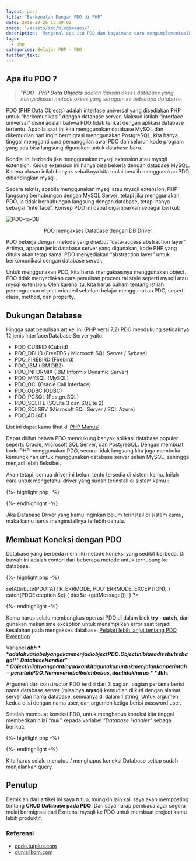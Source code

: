 ```yaml
---
layout: post
title: "Berkenalan Dengan PDO di PHP"
date: 2018-10-26 15:29:02
image: '/assets/img/blogimages/'
description: 'Mengenal apa itu PDO dan bagaimana cara mengimplementasikannya'
tags:
  - php
categories: Belajar PHP - PDO
twitter_text:
---
```


## Apa itu PDO ?
> "***PDO - PHP Data Objects*** *adalah lapisan akses database yang menyediakan metode akses yang seragam ke beberapa database.*

PDO (PHP Data Objects) adalah interface universal yang disediakan PHP untuk “berkomunikasi” dengan database server. Maksud istilah “interface universal” disini adalah bahwa PDO tidak terikat dengan aplikasi database tertentu. Apabila saat ini kita menggunakan database MySQL dan dikemudian hari ingin bermigrasi menggunakan PostgreSQL, kita hanya tinggal mengganti cara pemanggilan awal PDO dan seluruh kode program yang ada bisa langsung digunakan untuk database baru.

Kondisi ini berbeda jika menggunakan mysql extension atau mysqli extension. Kedua extension ini hanya bisa bekerja dengan database MySQL. Karena alasan inilah banyak sebaiknya kita mulai beralih menggunakan PDO dibandingkan mysqli.

Secara teknis, apabila menggunakan mysql atau mysqli extension, PHP langsung berhubungan dengan MySQL Server, tetapi jika menggunakan PDO, ia tidak berhubungan langsung dengan database, tetapi hanya sebagai “interface”. Konsep PDO ini dapat digambarkan sebagai berikut:

![PDO-to-DB](https://s3.amazonaws.com/nettuts/693_pdo/pdo-to-db.png)
<p style="text-align: center">PDO mengakses Database dengan DB Driver</p>

PDO bekerja dengan metode yang disebut “data-access abstraction layer”. Artinya, apapun jenis database server yang digunakan, kode PHP yang ditulis akan tetap sama. PDO menyediakan “abstraction layer” untuk berkomunikasi dengan database server.

Untuk menggunakan PDO, kita harus mengaksesnya menggunakan object. PDO tidak menyediakan cara penulisan procedural style seperti mysqli atau mysql extension. Oleh karena itu, kita harus paham tentang istilah pemrograman object oriented sebelum belajar menggunakan PDO, seperti class, method, dan property.

## Dukungan Database
Hingga saat penulisan artikel ini (PHP versi 7.2) PDO mendukung setidaknya 12 jenis Interface/Database Server yaitu:

- PDO_CUBRID (Cubrid)
- PDO_DBLIB	(FreeTDS / Microsoft SQL Server / Sybase)
- PDO_FIREBIRD (Firebird)
- PDO_IBM	(IBM DB2)
- PDO_INFORMIX (IBM Informix Dynamic Server)
- PDO_MYSQL	(MySQL)
- PDO_OCI	(Oracle Call Interface)
- PDO_ODBC (ODBC)
- PDO_PGSQL	(PostgreSQL)
- PDO_SQLITE (SQLite 3 dan SQLite 2)
- PDO_SQLSRV (Microsoft SQL Server / SQL Azure)
- PDO_4D (4D)

List ini dapat kamu lihat di [PHP Manual](http://php.net/manual/en/pdo.drivers.php).

Dapat dilihat bahwa PDO mendukung banyak aplikasi database populer seperti: Oracle, Microsoft SQL Server, dan PostgreSQL. Dengan membuat kode PHP menggunakan PDO, secara tidak langsung kita juga membuka kemungkinan untuk menggunakan database server selain MySQL, sehingga menjadi lebih fleksibel.

Akan tetapi, semua driver ini belum tentu tersedia di sistem kamu. Inilah cara untuk mengetahui driver yang sudah terinstall di sistem kamu :

{%- highlight php -%}
<?php
  print_r(PDO::getAvailableDrivers());
?>
{%- endhighlight -%}

Jika Database Driver yang kamu inginkan belum terinstall di sistem kamu, maka kamu harus menginstallnya terlebih dahulu.

## Membuat Koneksi dengan PDO
Database yang berbeda memiliki metode koneksi yang sedikit berbeda. Di bawah ini adalah contoh dari beberapa metode untuk terhubung ke database.

{%- highlight php -%}
<?php
  try {
    # MS SQL Server
    $dbh = new PDO("sqlsrv:server={$host};database={$dbname}", $user, $pass);

    # MySQL
    $dbh = new PDO("mysql:host={$host};dbname={$dbname}", $user, $pass);

    # SQLite
    $dbh = new PDO("sqlite:path/database/database.db");

    # Menampilan pesan error jika terjadi exception saat mengakses Database.
    $dbh->setAttribute(PDO::ATTR_ERRMODE, PDO::ERRMODE_EXCEPTION);
  }
  catch(PDOException $e) {
    die($e->getMessage());
  }
?>
{%- endhighlight -%}

Kamu harus selalu membungkus operasi PDO di dalam blok **try - catch**, dan gunakan mekanisme exception untuk menampilkan error saat terjadi kesalahan pada mengakses database. [Pelajari lebih lanjut tentang PDO Exception](http://php.net/manual/en/class.pdoexception.php)

Variabel **$dbh** adalah variabel yang akan menjadi object PDO. Object ini biasa disebut sebagai *“Database Handler”*. Object inilah yang nantinya akan kita gunakan untuk menjalankan perintah-perintah PDO. Nama variabel boleh bebas, dan tidak harus **$dbh**.

Argumen dari constructor PDO terdiri dari 3 bagian, bagian pertama berisi nama database server (misalnya:**mysql**) kemudian diikuti dengan alamat server dan nama database, semuanya di dalam 1 string. Untuk argumen kedua diisi dengan nama user, dan argumen ketiga berisi password user.

Setelah membuat koneksi PDO, untuk menghapus koneksi kita tinggal memberikan nilai *“null”* kepada variabel *“Database Handler”* sebagai berikut:

{%- highlight php -%}
<?php
  $dbh = null;
?>
{%- endhighlight -%}

Kita harus selalu menutup / menghapus koneksi Database setiap sudah menjalankan query.

## Penutup
Demikian dari artikel ini saya tutup, mungkin lain kali saya akan memposting tentang **CRUD Database pada PDO**. Dan saya harap pembaca agar segera mulai bermigrasi dari Exntensi mysqli ke PDO untuk membuat project kamu lebih produktif.

### Referensi
- [code.tutplus.com](https://code.tutsplus.com/id/tutorials/why-you-should-be-using-phps-pdo-for-database-access--net-12059)
- [duniailkom.com](https://www.duniailkom.com/tutorial-php-mysql-pengertian-pdo-dan-cara-mengaktifkan-pdo-php-data-objects/)
